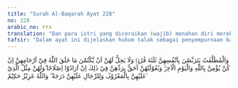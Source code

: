 ```yaml
---
title: "Surah Al-Baqarah Ayat 228"
no: 228
arabic_no: ٢٢٨
translation: "Dan para istri yang diceraikan (wajib) menahan diri mereka (menunggu) tiga kali quru'. Tidak boleh bagi mereka menyembunyikan apa yang diciptakan Allah  dalam  rahim  mereka,  jika mereka beriman kepada Allah dan hari akhir. Dan para suami mereka lebih berhak kembali kepada mereka dalam (masa) itu, jika mereka menghendaki perbaikan. Dan mereka (para perempuan) mempunyai hak seimbang dengan kewajibannya menurut cara yang patut. Tetapi para suami mempunyai kelebihan di atas mereka. Allah Mahaperkasa, Mahabijaksana."
tafsir: "Dalam ayat ini dijelaskan hukum talak sebagai penyempurnaan bagi hukum-hukum yang tersebut pada ayat-ayat sebelumnya. Apabila istri yang mempunyai masa haid, dicerai oleh suaminya, maka hendaklah dia bersabar menunggu tiga kali quru', baru boleh kawin dengan laki-laki yang lain.\n\nTiga kali quru' ialah tiga kali suci menurut pendapat jumhur ulama ). Ini dinamakan masa idah, yaitu masa harus menunggu. Selama dia masih dalam masa idah, ia tidak boleh menyembunyikan apa yang telah terjadi dalam kandungannya, apakah dia telah hamil ataukah dalam haid kembali. Setiap istri yang beriman kepada Allah dan hari kiamat, dia harus jujur, mengakui terus terang apa yang telah terjadi dalam rahimnya.\n\nPada masa jahiliyah, di kalangan istri-istri yang tidak jujur, sering tidak mengatakan bahwa dirinya telah hamil. Setelah idah-nya habis dia kawin lagi dengan laki-laki lain, maka tidak lama sesudah kawin lahir anaknya, terjadilah perselisihan dan pertengkaran antara kedua suami istri. Apabila mantan suami tidak mengakui bahwa itu anaknya, maka teraniayalah bayi yang tidak bersalah itu, disebabkan ibunya tidak jujur ketika masih dalam masa idah. Ada pula terjadi pada masa itu, istri tidak mau berterus terang bahwa idah-nya sudah habis, dia mengatakan masih dalam haid, maksud dia berbohong itu, agar suaminya tetap memberi belanja kepadanya selama dia dalam idah, maka turunlah ayat ini melarang istri yang dicerai menyembunyikan apa yang terjadi dalam rahimnya. Selama perempuan yang ditalak itu masih dalam idah, suami boleh rujuk, itulah yang lebih baik jika niat rujuknya ingin membina kembali rumah tangganya yang baik. Cukuplah waktu idah itu bagi suami untuk berpikir apakah ia akan rujuk kembali (lebih-lebih sudah ada anak) atau akan bercerai.\n\nTetapi kalau rujuk itu bukan didorong oleh maksud yang baik, yakni hanya untuk membalas dendam, atau untuk menyusahkan dan menyakiti istri, maka perbuatan seperti ini dilarang Allah dan itu perbuatan zalim terhadap perempuan. Talak yang dijatuhkan kepada istri seperti ini, bernama talak raj'i yaitu talak yang masih boleh rujuk sebelum habis masa idah.\n\nKemudian firman Allah yang mengatakan bahwa perempuan itu mempunyai hak yang seimbang dengan laki-laki dan laki-laki mempunyai kelebihan satu tingkat dari istrinya, adalah menjadi dalil bahwa dalam amal kebajikan mencapai kemajuan dalam segala aspek kehidupan, lebih-lebih dalam lapangan ilmu pengetahuan, perempuan dan laki-laki sama-sama mempunyai hak dan kewajiban. Meskipun demikian hak dan kewajiban itu disesuaikan dengan fitrahnya baik fisik maupun mental. Umpamanya seorang istri mempunyai kewajiban mengurus rumah tangga, mendidik anak-anak dan memelihara kesehatannya, menjaga kebersihan dan rahasia rumah tangga dan lain-lain. Sedang suami sebagai kepala keluarga bekerja dan berusaha untuk mencari nafkah yang halal guna membelanjai istri dan anak-anak. Dalam keluarga/rumah tangga, suami dan istri adalah mitra sejajar, saling tolong menolong dan bantu membantu dalam mewujudkan rumah tangga sakinah yang diridai Allah swt. Perbedaan yang ada adalah untuk saling melengkapi dan kerjasama, bukan sebagai sesuatu yang bertentangan dalam membina rumah tangga bahagia.\n\nMeskipun nafkah keluarga merupakan kewajiban suami, bukan berarti istri tidak boleh membantu nafkah keluarga, tetapi bila istri mengeluarkan biaya/nafkah rumah tangga, itu hanya sebagai tabarru' bukan sebagai kewajiban. Bila suami jatuh miskin, karena pemutusan hubungan kerja (PHK) atau sakit yang menjadikan ia tidak bisa memberi nafkah, maka istri berkewajiban membantu biaya rumah tangga, tetapi bila suami sudah berkemampuan memberi nafkah, maka ia wajib mengganti biaya yang telah dikeluarkan oleh istri, kecuali istri tersebut rela tidak diganti, maka nafkah yang telah dikeluarkannya menjadi bantuan suka rela kepada rumah tangga.\n\nDalam masyarakat, perempuan boleh berlomba dengan laki-laki untuk mencari kemajuan dan berbuat amal kebajikan. Kalau ada orang menuduh, bahwa Islam tidak memberi kemerdekaan asasi kepada perempuan, itu adalah tuduhan yang tidak benar. Islamlah yang mula-mula mengangkat derajat perempuan setinggi-tingginya, sebelum dunia yang maju sekarang ini sanggup berbuat demikian. Sudah sejak 14 abad yang lalu Islam memberikan hak dan kewajiban kepada perempuan dan laki-laki, sedangkan dunia lain pada waktu itu masih dalam gelap gulita. Seorang suami sebagai kepala rumah tangga bertanggung jawab atas kesejahteraan dan keselamatan rumah tangga dengan memberikan biaya rumah tangga yang diperoleh dengan jalan yang halal. Demikian Allah mengatur hubungan suami istri dengan cara-cara yang harmonis untuk mencapai kebahagiaan hidup dalam berumah tangga."
---
```

وَالْمُطَلَّقٰتُ يَتَرَبَّصْنَ بِاَنْفُسِهِنَّ ثَلٰثَةَ قُرُوْۤءٍۗ وَلَا يَحِلُّ لَهُنَّ اَنْ يَّكْتُمْنَ مَا خَلَقَ اللّٰهُ فِيْٓ اَرْحَامِهِنَّ اِنْ كُنَّ يُؤْمِنَّ بِاللّٰهِ وَالْيَوْمِ الْاٰخِرِۗ وَبُعُوْلَتُهُنَّ اَحَقُّ بِرَدِّهِنَّ فِيْ ذٰلِكَ اِنْ اَرَادُوْٓا اِصْلَاحًا ۗوَلَهُنَّ مِثْلُ الَّذِيْ عَلَيْهِنَّ بِالْمَعْرُوْفِۖ وَلِلرِّجَالِ عَلَيْهِنَّ دَرَجَةٌ  ۗ وَاللّٰهُ عَزِيْزٌ حَكِيْمٌ ࣖ